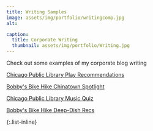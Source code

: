 ```yaml
---
title: Writing Samples
image: assets/img/portfolio/writingcomp.jpg
alt:

caption:
  title: Corporate Writing
  thumbnail: assets/img/portfolio/Writing.jpg
---
```

Check out some examples of my corporate blog writing

[Chicago Public Library Play Recommendations](https://www.chipublib.org/blogs/post/broadway-bound-spotlight-on-teen-plays/)

[Bobby's Bike Hike Chinatown Spotlight](https://www.bobbysbikehike.com/blog/savor-the-2020-chinese-new-year-in-chicagos-chinatown/)

[Chicago Public Library Music Quiz](https://www.chipublib.org/blogs/post/quiz-how-well-do-you-know-teen-musicians/)

[Bobby's Bike Hike Deep-Dish Recs](https://www.bobbysbikehike.com/blog/best-pizza-in-chicago/)

{:.list-inline}
